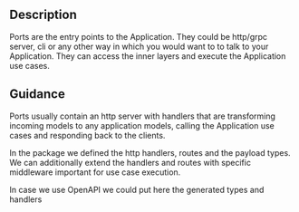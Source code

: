 ## Description

Ports are the entry points to the Application. They could be http/grpc server, cli or any other way in which you would want to to talk to your Application. They can access the inner layers and execute the Application use cases.

## Guidance

Ports usually contain an http server with handlers that are transforming incoming models to any application models, calling the Application use cases and responding back to the clients.

In the package we defined the http handlers, routes and the payload types. We can additionally extend the handlers and routes with specific middleware important for use case execution.

In case we use OpenAPI we could put here the generated types and handlers
